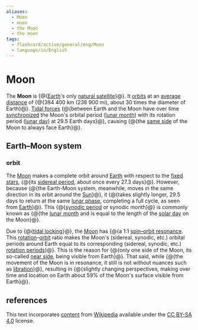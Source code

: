 ```yaml
---
aliases:
  - Moon
  - moon
  - the Moon
  - the moon
tags:
  - flashcard/active/general/eng/Moon
  - language/in/English
---
```


# Moon

The __Moon__ is {@{[Earth](Earth.md)'s only [natural satellite](natural%20satellite.md)}@}.  It [orbits](orbit%20of%20th%20Moon.md) at an [average distance](lunar%20distancee.md) of {@{384&nbsp;400 km (238&nbsp;900 mi), about 30 times the diameter of Earth}@}. [Tidal forces](tidal%20forces.md) {@{between Earth and the Moon have over time [synchronized](tidal%20locking.md) the Moon's orbital period ([lunar month](lunar%20month.md)) with its rotation period ([lunar day](lunar%20day.md)) at 29.5 Earth days}@}, causing {@{the [same side](near%20side%20of%20the%20Moon.md) of the Moon to always face Earth}@}. <!--SR:!2027-09-09,832,330!2027-06-14,733,272!2025-08-05,301,332!2029-01-18,1287,352-->

## Earth–Moon system

### orbit

The [Moon](Moon.md) makes a complete orbit around [Earth](Earth.md) with respect to the [fixed stars](fixed%20star.md), {@{its [sidereal period](orbital%20period.md), about once every 27.3 days}@}. However, because {@{the Earth-Moon system, meanwhile, moves in the same direction in its orbit around the [Sun](Sun.md)}@}, it {@{takes slightly longer, 29.5 days to return at the same [lunar phase](lunar%20phase.md), completing a full cycle, as seen from [Earth](Earth.md)}@}. This {@{[synodic period](orbital%20period.md#synodic%20period) or synodic month}@} is commonly known as {@{the [lunar month](lunar%20month.md) and is equal to the length of the [solar day](synodic%20day.md) on the Moon}@}. <!--SR:!2026-05-04,498,312!2025-10-23,323,292!2027-03-28,749,332!2027-09-23,882,332!2026-02-08,388,292-->

Due to {@{[tidal locking](tidal%20locking.md)}@}, the [Moon](Moon.md) has {@{a 1:1 [spin–orbit resonance](orbital%20resonance.md). This [rotation](rotation.md)–[orbit](orbit.md) ratio makes the Moon's (sidereal, synodic, etc.) orbital periods around Earth equal to its corresponding (sidereal, synodic, etc.) [rotation periods](rotation%20period%20(astronomy).md)}@}. This is the reason for {@{only one side of the Moon, its so-called [near side](near%20side%20of%20the%20Moon.md), being visible from Earth}@}. That said, while {@{the movement of the Moon is in resonance, it still is not without nuances such as [libration](libration.md)}@}, resulting in {@{slightly changing perspectives, making over time and location on Earth about 59% of the Moon's surface visible from Earth}@}. <!--SR:!2028-11-13,1240,352!2027-09-16,889,332!2027-05-16,794,332!2027-01-11,704,332!2027-05-24,803,332-->

## references

This text incorporates [content](https://en.wikipedia.org/wiki/Moon) from [Wikipedia](Wikipedia.md) available under the [CC BY-SA 4.0](https://creativecommons.org/licenses/by-sa/4.0/) license.
